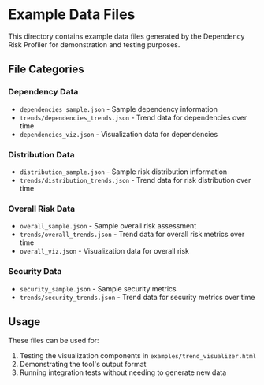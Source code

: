 # Example Data Files

This directory contains example data files generated by the Dependency Risk Profiler for demonstration and testing purposes.

## File Categories

### Dependency Data
- `dependencies_sample.json` - Sample dependency information
- `trends/dependencies_trends.json` - Trend data for dependencies over time
- `dependencies_viz.json` - Visualization data for dependencies

### Distribution Data
- `distribution_sample.json` - Sample risk distribution information
- `trends/distribution_trends.json` - Trend data for risk distribution over time

### Overall Risk Data
- `overall_sample.json` - Sample overall risk assessment
- `trends/overall_trends.json` - Trend data for overall risk metrics over time
- `overall_viz.json` - Visualization data for overall risk

### Security Data
- `security_sample.json` - Sample security metrics
- `trends/security_trends.json` - Trend data for security metrics over time

## Usage

These files can be used for:
1. Testing the visualization components in `examples/trend_visualizer.html`
2. Demonstrating the tool's output format
3. Running integration tests without needing to generate new data